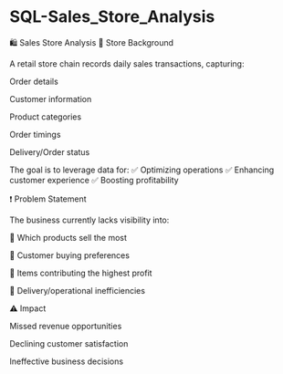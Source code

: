 # SQL-Sales_Store_Analysis

🛍️ Sales Store Analysis
📌 Store Background

A retail store chain records daily sales transactions, capturing:

Order details

Customer information

Product categories

Order timings

Delivery/Order status

The goal is to leverage data for:
✅ Optimizing operations
✅ Enhancing customer experience
✅ Boosting profitability

❗ Problem Statement

The business currently lacks visibility into:

🔹 Which products sell the most

🔹 Customer buying preferences

🔹 Items contributing the highest profit

🔹 Delivery/operational inefficiencies

⚠️ Impact

Missed revenue opportunities

Declining customer satisfaction

Ineffective business decisions
